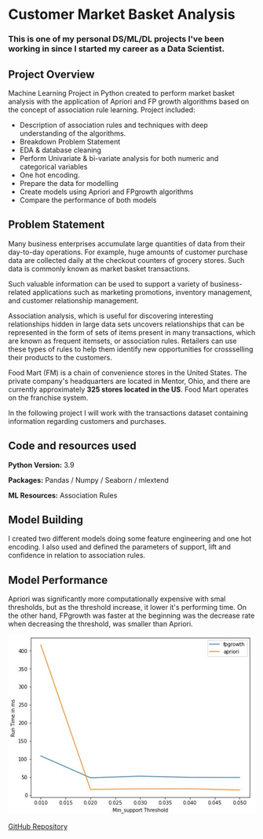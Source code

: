 # Customer Market Basket Analysis

### This is one of my personal DS/ML/DL projects I've been working in since I started my career as a Data Scientist.

## Project Overview

Machine Learning Project in Python created to perform market basket analysis with the application of Apriori and FP growth algorithms based on the concept of association rule learning.
Project included: 
  - Description of association rules and techniques with deep understanding of the algorithms.
  - Breakdown Problem Statement
  - EDA & database cleaning
  - Perform Univariate & bi-variate analysis for both numeric and categorical variables
  - One hot encoding.
  - Prepare the data for modelling
  - Create models using Apriori and FPgrowth algorithms
  - Compare the performance of both models
  

## Problem Statement

Many business enterprises accumulate large quantities of data from their day-to-day operations. For example, huge amounts of customer purchase data are collected daily at the checkout counters of grocery stores. Such data is commonly known as market basket transactions.

Such valuable information can be used to support a variety of business-related applications such as marketing promotions, inventory management, and customer relationship management.

Association analysis, which is useful for discovering interesting relationships hidden in large data sets uncovers relationships that can be represented in the form of sets of items present in many transactions, which are known as frequent itemsets, or association rules. Retailers can use these types of rules to help them identify new opportunities for crossselling their products to the customers.

Food Mart (FM) is a chain of convenience stores in the United States. The private company's headquarters are located in Mentor, Ohio, and there are currently approximately **325 stores located in the US**. Food Mart operates on the franchise system.

In the following project I will work with the transactions dataset containing information regarding customers and purchases.

## Code and resources used
**Python Version:** 3.9

**Packages:** Pandas / Numpy / Seaborn / mlextend

**ML Resources:** Association Rules

## Model Building

I created two different models doing some feature engineering and one hot encoding. I also used and defined the parameters of support, lift and confidence in relation to association rules.

## Model Performance

Apriori was significantly more computationally expensive with smal thresholds, but as the threshold increase, it lower it's performing time. On the other hand, FPgrowth was faster at the beginning was the decrease rate when decreasing the threshold, was smaller than Apriori.

![Models Performance](https://github.com/TWM-Sebastian-S/Customer-market-basket-analysis/blob/main/Models%20performance.JPG "Models Performance")



[GitHub Repository](https://github.com/TWM-Sebastian-S/Customer-market-basket-analysis)
